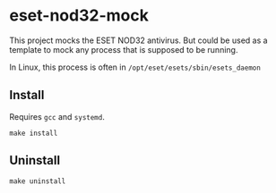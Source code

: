 # eset-nod32-mock

This project mocks the ESET NOD32 antivirus. But could be used as a template to mock any process that is supposed to be running.

In Linux, this process is often in `/opt/eset/esets/sbin/esets_daemon`

## Install

Requires `gcc` and `systemd`.

```shell
make install
```

## Uninstall

```shell
make uninstall
```
